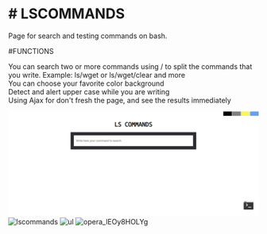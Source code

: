 <h1> # LSCOMMANDS </h1>

Page for search and testing commands on bash.


  #FUNCTIONS
  
   You can search two or more commands using / to split the commands that you write. Example: ls/wget or ls/wget/clear and more<br>
   You can choose your favorite color background<br>
   Detect and alert upper case while you are writing<br>
   Using Ajax for don't fresh the page, and see the results immediately<br/>
   
   ![Website](lscommands/OTHERS/README/index.PNG?raw=true)
   ![lscommands](https://user-images.githubusercontent.com/48721794/58492054-73c32580-8170-11e9-9789-a72908f1a6c9.gif)
   ![ul](https://user-images.githubusercontent.com/48721794/58492091-89384f80-8170-11e9-8275-d8dd8a17d052.png)
   ![opera_lEOy8HOLYg](https://user-images.githubusercontent.com/48721794/58492148-a2d99700-8170-11e9-94c5-3ecbf424e398.png)
   
   
   
